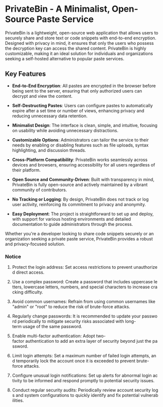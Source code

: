 # PrivateBin - A Minimalist, Open-Source Paste Service

PrivateBin is a lightweight, open-source web application that allows users to securely share and store text or code snippets with end-to-end encryption. Designed with privacy in mind, it ensures that only the users who possess the decryption key can access the shared content. PrivateBin is highly customizable, making it an ideal solution for individuals and organizations seeking a self-hosted alternative to popular paste services.

## Key Features

- **End-to-End Encryption**: All pastes are encrypted in the browser before being sent to the server, ensuring that only authorized users can decrypt and view the content.
  
- **Self-Destructing Pastes**: Users can configure pastes to automatically expire after a set time or number of views, enhancing privacy and reducing unnecessary data retention.

- **Minimalist Design**: The interface is clean, simple, and intuitive, focusing on usability while avoiding unnecessary distractions.

- **Customizable Options**: Administrators can tailor the service to their needs by enabling or disabling features such as file uploads, syntax highlighting, and discussion threads.

- **Cross-Platform Compatibility**: PrivateBin works seamlessly across devices and browsers, ensuring accessibility for all users regardless of their platform.

- **Open Source and Community-Driven**: Built with transparency in mind, PrivateBin is fully open-source and actively maintained by a vibrant community of contributors.

- **No Tracking or Logging**: By design, PrivateBin does not track or log user activity, reinforcing its commitment to privacy and anonymity.

- **Easy Deployment**: The project is straightforward to set up and deploy, with support for various hosting environments and detailed documentation to guide administrators through the process.

Whether you're a developer looking to share code snippets securely or an organization seeking a private paste service, PrivateBin provides a robust and privacy-focused solution.

### Notice

1.  Protect the login address: Set access restrictions to prevent unauthorized direct access.
    
2.  Use a complex password: Create a password that includes uppercase letters, lowercase letters, numbers, and special characters to increase cracking difficulty.
    
3.  Avoid common usernames: Refrain from using common usernames like "admin" or "root" to reduce the risk of brute-force attacks.
    
4.  Regularly change passwords: It is recommended to update your password periodically to mitigate security risks associated with long-term usage of the same password.
    
5.  Enable multi-factor authentication: Adopt two-factor authentication to add an extra layer of security beyond just the password.
    
6.  Limit login attempts: Set a maximum number of failed login attempts, and temporarily lock the account once it is exceeded to prevent brute-force attacks.
    
7.  Configure unusual login notifications: Set up alerts for abnormal login activity to be informed and respond promptly to potential security issues.
    
8.  Conduct regular security audits: Periodically review account security logs and system configurations to quickly identify and fix potential vulnerabilities.
        